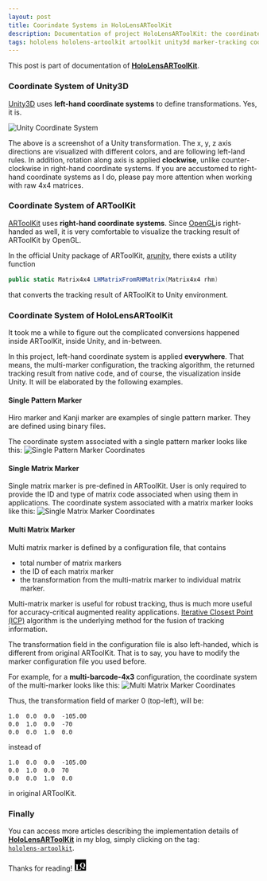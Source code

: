 ```yaml
---
layout: post
title: Coorindate Systems in HoloLensARToolKit
description: Documentation of project HoloLensARToolKit: the coordinate systems used in HoloLensARToolKit, including the difference between unity3d coordinates, ARToolKit coordinates and HoloLensARToolKit coordinates.
tags: hololens hololens-artoolkit artoolkit unity3d marker-tracking coordinate-system documentation augmented-reality
---
```


This post is part of documentation of **[HoloLensARToolKit](https://github.com/qian256/HoloLensARToolKit)**.

### Coordinate System of Unity3D
[Unity3D](https://unity3d.com/) uses **left-hand coordinate systems** to define transformations. Yes, it is.

![Unity Coordinate System](http://longqian.me/public/image/unity-coord.png)

The above is a screenshot of a Unity transformation. The x, y, z axis directions are visualized with different colors, and are following left-land rules. In addition, rotation along axis is applied **clockwise**, unlike counter-clockwise in right-hand coordinate systems. If you are accustomed to right-hand coordinate systems as I do, please pay more attention when working with raw 4x4 matrices.



### Coordinate System of ARToolKit
[ARToolKit](http://artoolkit.org/) uses **right-hand coordinate systems**. Since [OpenGL](https://www.opengl.org/)is right-handed as well, it is very comfortable to visualize the tracking result of ARToolKit by OpenGL.

In the official Unity package of ARToolKit, [arunity](https://github.com/artoolkit/arunity5), there exists a utility function

```csharp
public static Matrix4x4 LHMatrixFromRHMatrix(Matrix4x4 rhm)
```

that converts the tracking result of ARToolKit to Unity environment.

### Coordinate System of HoloLensARToolKit
It took me a while to figure out the complicated conversions happened inside ARToolKit, inside Unity, and in-between.

In this project, left-hand coordinate system is applied **everywhere**. That means, the multi-marker configuration, the tracking algorithm, the returned tracking result from native code, and of course, the visualization inside Unity. It will be elaborated by the following examples.

#### Single Pattern Marker
Hiro marker and Kanji marker are examples of single pattern marker. They are defined using binary files.

The coordinate system associated with a single pattern marker looks like this:
![Single Pattern Marker Coordinates](http://longqian.me/public/image/hiro-coord.png)


#### Single Matrix Marker
Single matrix marker is pre-defined in ARToolKit. User is only required to provide the ID and type of matrix code associated when using them in applications. The coordinate system associated with a matrix marker looks like this:
![Single Matrix Marker Coordinates](http://longqian.me/public/image/matrix-coord.png)


#### Multi Matrix Marker
Multi matrix marker is defined by a configuration file, that contains

* total number of matrix markers
* the ID of each matrix marker
* the transformation from the multi-matrix marker to individual matrix marker.

Multi-matrix marker is useful for robust tracking, thus is much more useful for accuracy-critical augmented reality applications. [Iterative Closest Point (ICP)](https://en.wikipedia.org/wiki/Iterative_closest_point) algorithm is the underlying method for the fusion of tracking information.

The transformation field in the configuration file is also left-handed, which is different from original ARToolKit. That is to say, you have to modify the marker configuration file you used before.

For example, for a **multi-barcode-4x3** configuration, the coordinate system of the multi-marker looks like this:
![Multi Matrix Marker Coordinates](http://longqian.me/public/image/multi-coord.png)

Thus, the transformation field of marker 0 (top-left), will be:
```
1.0  0.0  0.0  -105.00
0.0  1.0  0.0  -70
0.0  0.0  1.0  0.0
```
instead of
```
1.0  0.0  0.0  -105.00
0.0  1.0  0.0  70
0.0  0.0  1.0  0.0
```
in original ARToolKit.

### Finally

You can access more articles describing the implementation details of **[HoloLensARToolKit](https://github.com/qian256/HoloLensARToolKit)** in my blog, simply clicking on the tag: <a class="no-underline" href="http://longqian.me/tag/hololens/"><code class="highligher-rouge"><nobr>hololens-artoolkit</nobr></code></a>.



Thanks for reading! <img class="inline" src="/public/LQ144x144.png" alt="LQ" style="width:1.5rem;height:1.5rem;" />

